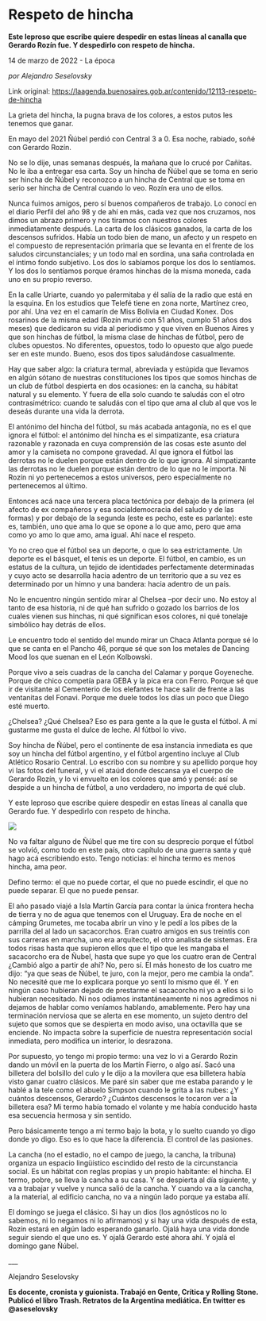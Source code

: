 # Respeto de hincha

**Este leproso que escribe quiere despedir en estas líneas al canalla que Gerardo Rozín fue. Y despedirlo con respeto de hincha.**

14 de marzo de 2022 - La época

_por Alejandro Seselovsky_

Link original: https://laagenda.buenosaires.gob.ar/contenido/12113-respeto-de-hincha



La grieta del hincha, la pugna brava de los colores, a estos putos les tenemos que ganar.




En mayo del 2021 Ñúbel perdió con Central 3 a 0. Esa noche, rabiado, soñé con Gerardo Rozín.




No se lo dije, unas semanas después, la mañana que lo crucé por Cañitas. No le iba a entregar esa carta. Soy un hincha de Ñúbel que se toma en serio ser hincha de Ñúbel y reconozco a un hincha de Central que se toma en serio ser hincha de Central cuando lo veo. Rozín era uno de ellos.




Nunca fuimos amigos, pero sí buenos compañeros de trabajo. Lo conocí en el diario Perfil del año 98 y de ahí en más, cada vez que nos cruzamos, nos dimos un abrazo primero y nos tiramos con nuestros colores inmediatamente después. La carta de los clásicos ganados, la carta de los descensos sufridos. Había un todo bien de mano, un afecto y un respeto en el compuesto de representación primaria que se levanta en el frente de los saludos circunstanciales; y un todo mal en sordina, una saña controlada en el íntimo fondo subjetivo. Los dos lo sabíamos porque los dos lo sentíamos. Y los dos lo sentíamos porque éramos hinchas de la misma moneda, cada uno en su propio reverso.




En la calle Uriarte, cuando yo palermitaba y él salía de la radio que está en la esquina. En los estudios que Telefé tiene en zona norte, Martínez creo, por ahí. Una vez en el camarín de Miss Bolivia en Ciudad Konex. Dos rosarinos de la misma edad (Rozín murió con 51 años, cumplo 51 años dos meses) que dedicaron su vida al periodismo y que viven en Buenos Aires y que son hinchas de fútbol, la misma clase de hinchas de fútbol, pero de clubes opuestos. No diferentes, opuestos, todo lo opuesto que algo puede ser en este mundo. Bueno, esos dos tipos saludándose casualmente.




Hay que saber algo: la criatura termal, abreviada y estúpida que llevamos en algún sótano de nuestras constituciones los tipos que somos hinchas de un club de fútbol despierta en dos ocasiones: en la cancha, su hábitat natural y su elemento. Y fuera de ella solo cuando te saludás con el otro contrasimétrico: cuando te saludás con el tipo que ama al club al que vos le deseás durante una vida la derrota.




El antónimo del hincha del fútbol, su más acabada antagonía, no es el que ignora el fútbol: el antónimo del hincha es el simpatizante, esa criatura razonable y razonada en cuya comprensión de las cosas este asunto del amor y la camiseta no compone gravedad. Al que ignora el fútbol las derrotas no le duelen porque están dentro de lo que ignora. Al simpatizante las derrotas no le duelen porque están dentro de lo que no le importa. Ni Rozín ni yo pertenecemos a estos universos, pero especialmente no pertenecemos al último.




Entonces acá nace una tercera placa tectónica por debajo de la primera (el afecto de ex compañeros y esa socialdemocracia del saludo y de las formas) y por debajo de la segunda (este es pecho, este es parlante): este es, también, uno que ama lo que se opone a lo que amo, pero que ama como yo amo lo que amo, ama igual. Ahí nace el respeto.




Yo no creo que el fútbol sea un deporte, o que lo sea estrictamente. Un deporte es el básquet, el tenis es un deporte. El fútbol, en cambio, es un estatus de la cultura, un tejido de identidades perfectamente determinadas y cuyo acto se desarrolla hacia adentro de un territorio que a su vez es determinado por un himno y una bandera: hacia adentro de un país.




No le encuentro ningún sentido mirar al Chelsea –por decir uno. No estoy al tanto de esa historia, ni de qué han sufrido o gozado los barrios de los cuales vienen sus hinchas, ni qué significan esos colores, ni qué tonelaje simbólico hay detrás de ellos.




Le encuentro todo el sentido del mundo mirar un Chaca Atlanta porque sé lo que se canta en el Pancho 46, porque sé que son los metales de Dancing Mood los que suenan en el León Kolbowski.




Porque vivo a seis cuadras de la cancha del Calamar y porque Goyeneche. Porque de chico competía para GEBA y la pica era con Ferro. Porque sé que ir de visitante al Cementerio de los elefantes te hace salir de frente a las ventanitas del Fonavi. Porque me duele todos los días un poco que Diego esté muerto.




¿Chelsea? ¿Qué Chelsea? Eso es para gente a la que le gusta el fútbol. A mí gustarme me gusta el dulce de leche. Al fútbol lo vivo.




Soy hincha de Ñúbel, pero el continente de esa instancia inmediata es que soy un hincha del fútbol argentino, y el fútbol argentino incluye al Club Atlético Rosario Central. Lo escribo con su nombre y su apellido porque hoy vi las fotos del funeral, y vi el ataúd donde descansa ya el cuerpo de Gerardo Rozín, y lo vi envuelto en los colores que amó y pensé: así se despide a un hincha de fútbol, a uno verdadero, no importa de qué club.




Y este leproso que escribe quiere despedir en estas líneas al canalla que Gerardo fue. Y despedirlo con respeto de hincha.




![](https://cdn.feater.me/files/images/168323/09910168-7718-4d26-959b-072b06ed6f82.jpg)




No va faltar alguno de Ñúbel que me tire con su desprecio porque el fútbol se volvió, como todo en este país, otro capítulo de una guerra santa y qué hago acá escribiendo esto. Tengo noticias: el hincha termo es menos hincha, ama peor.




Defino termo: el que no puede cortar, el que no puede escindir, el que no puede separar. El que no puede pensar.




El año pasado viajé a Isla Martín García para contar la única frontera hecha de tierra y no de agua que tenemos con el Uruguay. Era de noche en el cámping Grumetes, me tocaba abrir un vino y le pedí a los pibes de la parrilla del al lado un sacacorchos. Eran cuatro amigos en sus treintis con sus carreras en marcha, uno era arquitecto, el otro analista de sistemas. Era todos risas hasta que supieron ellos que el tipo que les mangaba el sacacorcho era de Ñubel, hasta que supe yo que los cuatro eran de Central ¿Cambió algo a partir de ahí? No, pero sí. El más honesto de los cuatro me dijo: “ya que seas de Ñúbel, te juro, con la mejor, pero me cambia la onda”. No necesité que me lo explicara porque yo sentí lo mismo que él. Y en ningún caso hubieran dejado de prestarme el sacacorcho ni yo a ellos si lo hubieran necesitado. Ni nos odiamos instantáneamente ni nos agredimos ni dejamos de hablar como veníamos hablando, amablemente. Pero hay una terminación nerviosa que se alerta en ese momento, un sujeto dentro del sujeto que somos que se despierta en modo aviso, una octavilla que se enciende. No impacta sobre la superficie de nuestra representación social inmediata, pero modifica un interior, lo desrazona.




Por supuesto, yo tengo mi propio termo: una vez lo vi a Gerardo Rozin dando un móvil en la puerta de los Martín Fierro, o algo así. Sacó una billetera del bolsillo del culo y le dijo a la movilera que esa billetera había visto ganar cuatro clásicos. Me paré sin saber que me estaba parando y le hablé a la tele como el abuelo Simpson cuando le grita a las nubes: ¿Y cuántos descensos, Gerardo? ¿Cuántos descensos le tocaron ver a la billetera esa? Mi termo había tomado el volante y me había conducido hasta esa secuencia hermosa y sin sentido.




Pero básicamente tengo a mi termo bajo la bota, y lo suelto cuando yo digo donde yo digo. Eso es lo que hace la diferencia. El control de las pasiones.




La cancha (no el estadio, no el campo de juego, la cancha, la tribuna) organiza un espacio lingüístico escindido del resto de la circunstancia social. Es un hábitat con reglas propias y un propio habitante: el hincha. El termo, pobre, se lleva la cancha a su casa. Y se despierta al día siguiente, y va a trabajar y vuelve y nunca salió de la cancha. Y cuando va a la cancha, a la material, al edificio cancha, no va a ningún lado porque ya estaba allí.




El domingo se juega el clásico. Si hay un dios (los agnósticos no lo sabemos, ni lo negamos ni lo afirmamos) y si hay una vida después de esta, Rozín estará en algún lado esperando ganarlo. Ojalá haya una vida donde seguir siendo el que uno es. Y ojalá Gerardo esté ahora ahí. Y ojalá el domingo gane Ñúbel.




\_\_\_




Alejandro Seselovsky




**Es docente, cronista y guionista. Trabajó en Gente, Crítica y Rolling Stone. Publicó el libro Trash. Retratos de la Argentina mediática. En twitter es @aseselovsky**



